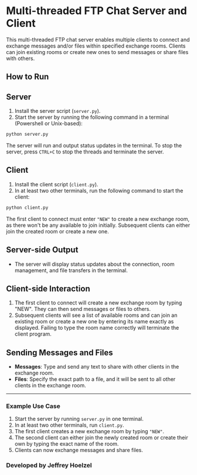 # Multi-threaded FTP Chat Server and Client

This multi-threaded FTP chat server enables multiple clients to connect and exchange messages and/or files within specified exchange rooms. Clients can join existing rooms or create new ones to send messages or share files with others.

## How to Run
## Server
1. Install the server script (`server.py`).
2. Start the server by running the following command in a terminal (Powershell or Unix-based):
```bash
python server.py
```
The server will run and output status updates in the terminal. To stop the server, press `CTRL+C` to stop the threads and terminate the server.

## Client
1. Install the client script (`client.py`).
2. In at least two other terminals, run the following command to start the client:
```bash
python client.py
```
The first client to connect must enter `"NEW"` to create a new exchange room, as there won't be any available to join initially. Subsequent clients can either join the created room or create a new one.

## Server-side Output
- The server will display status updates about the connection, room management, and file transfers in the terminal.

## Client-side Interaction
1. The first client to connect will create a new exchange room by typing "NEW". They can then send messages or files to others.
2. Subsequent clients will see a list of available rooms and can join an existing room or create a new one by entering its name exactly as displayed. Failing to type the room name correctly will terminate the client program.

## Sending Messages and Files
- **Messages**: Type and send any text to share with other clients in the exchange room.
- **Files**: Specify the exact path to a file, and it will be sent to all other clients in the exchange room.

---
### Example Use Case
1. Start the server by running `server.py` in one terminal.
2. In at least two other terminals, run `client.py`.
3. The first client creates a new exchange room by typing `"NEW"`.
4. The second client can either join the newly created room or create their own by typing the exact name of the room.
5. Clients can now exchange messages and share files.

### Developed by Jeffrey Hoelzel